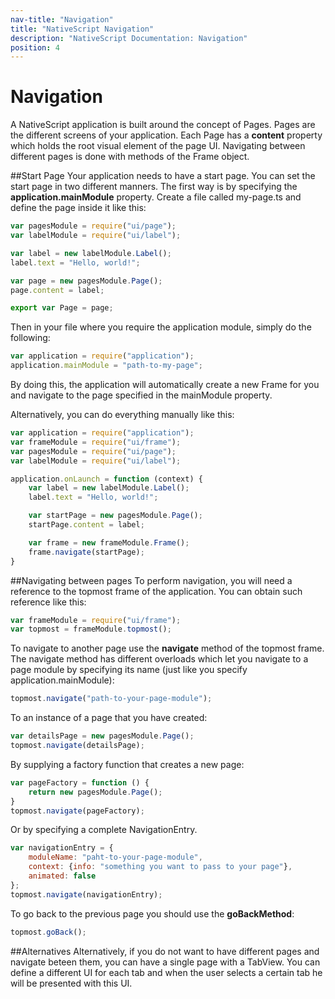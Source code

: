 ```yaml
---
nav-title: "Navigation"
title: "NativeScript Navigation"
description: "NativeScript Documentation: Navigation"
position: 4
---
```


# Navigation
A NativeScript application is built around the concept of Pages. Pages are the different screens of your application. Each Page has a **content** property which holds the root visual element of the page UI. Navigating between different pages is done with methods of the Frame object.

##Start Page
Your application needs to have a start page. You can set the start page in two different manners. The first way is by specifying the **application.mainModule** property. Create a file called my-page.ts and define the page inside it like this:
``` JavaScript
var pagesModule = require("ui/page");
var labelModule = require("ui/label");

var label = new labelModule.Label();
label.text = "Hello, world!";

var page = new pagesModule.Page();
page.content = label;

export var Page = page;
```
Then in your file where you require the application module, simply do the following:
``` JavaScript
var application = require("application");
application.mainModule = "path-to-my-page";
```
By doing this, the application will automatically create a new Frame for you and navigate to the page specified in the mainModule property.

Alternatively, you can do everything manually like this:
``` JavaScript
var application = require("application");
var frameModule = require("ui/frame");
var pagesModule = require("ui/page");
var labelModule = require("ui/label");

application.onLaunch = function (context) {
    var label = new labelModule.Label();
    label.text = "Hello, world!";

    var startPage = new pagesModule.Page();
    startPage.content = label;

    var frame = new frameModule.Frame();
    frame.navigate(startPage);
}
```
##Navigating between pages
To perform navigation, you will need a reference to the topmost frame of the application. You can obtain such reference like this:
``` JavaScript
var frameModule = require("ui/frame");
var topmost = frameModule.topmost();
```
To navigate to another page use the **navigate** method of the topmost frame. The navigate method has different overloads which let you navigate to a page module by specifying its name (just like you specify application.mainModule):
``` JavaScript
topmost.navigate("path-to-your-page-module");
```
To an instance of a page that you have created:
``` JavaScript
var detailsPage = new pagesModule.Page();
topmost.navigate(detailsPage);
``` 
By supplying a factory function that creates a new page:
``` JavaScript
var pageFactory = function () {
    return new pagesModule.Page();
}
topmost.navigate(pageFactory);
```
Or by specifying a complete NavigationEntry.
``` JavaScript
var navigationEntry = {
    moduleName: "paht-to-your-page-module",
    context: {info: "something you want to pass to your page"},
    animated: false
};
topmost.navigate(navigationEntry);
```
To go back to the previous page you should use the **goBackMethod**:
``` JavaScript
topmost.goBack();
```
##Alternatives
Alternatively, if you do not want to have different pages and navigate beteen them, you can have a single page with a TabView. You can define a different UI for each tab and when the user selects a certain tab he will be presented with this UI.

